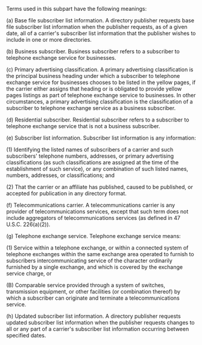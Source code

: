 Terms used in this subpart have the following meanings:
              

(a) Base file subscriber list information. A directory publisher requests base file subscriber list information when the publisher requests, as of a given date, all of a carrier's subscriber list information that the publisher wishes to include in one or more directories.

(b) Business subscriber. Business subscriber refers to a subscriber to telephone exchange service for businesses.

(c) Primary advertising classification. A primary advertising classification is the principal business heading under which a subscriber to telephone exchange service for businesses chooses to be listed in the yellow pages, if the carrier either assigns that heading or is obligated to provide yellow pages listings as part of telephone exchange service to businesses. In other circumstances, a primary advertising classification is the classification of a subscriber to telephone exchange service as a business subscriber.

(d) Residential subscriber. Residential subscriber refers to a subscriber to telephone exchange service that is not a business subscriber.

(e) Subscriber list information. Subscriber list information is any information:

(1) Identifying the listed names of subscribers of a carrier and such subscribers' telephone numbers, addresses, or primary advertising classifications (as such classifications are assigned at the time of the establishment of such service), or any combination of such listed names, numbers, addresses, or classifications; and

(2) That the carrier or an affiliate has published, caused to be published, or accepted for publication in any directory format.

(f) Telecommunications carrier. A telecommunications carrier is any provider of telecommunications services, except that such term does not include aggregators of telecommunications services (as defined in 47 U.S.C. 226(a)(2)).

(g) Telephone exchange service. Telephone exchange service means:

(1) Service within a telephone exchange, or within a connected system of telephone exchanges within the same exchange area operated to furnish to subscribers intercommunicating service of the character ordinarily furnished by a single exchange, and which is covered by the exchange service charge, or

(B) Comparable service provided through a system of switches, transmission equipment, or other facilities (or combination thereof) by which a subscriber can originate and terminate a telecommunications service.

(h) Updated subscriber list information. A directory publisher requests updated subscriber list information when the publisher requests changes to all or any part of a carrier's subscriber list information occurring between specified dates.

